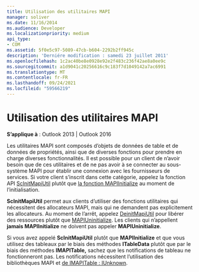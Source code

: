 ```yaml
---
title: Utilisation des utilitaires MAPI
manager: soliver
ms.date: 11/16/2014
ms.audience: Developer
ms.localizationpriority: medium
api_type:
- COM
ms.assetid: 5f0e5c97-5089-47cb-b604-2292b2ff945c
description: 'Derniére modification : samedi 23 juillet 2011'
ms.openlocfilehash: 1c2ac40be8e0928e92e2f483c236f42ae8a0ee9c
ms.sourcegitcommit: a1d9041c20256616c9c183f7d1049142a7ac6991
ms.translationtype: MT
ms.contentlocale: fr-FR
ms.lasthandoff: 09/24/2021
ms.locfileid: "59566219"
---
```

# <a name="using-the-mapi-utilities"></a>Utilisation des utilitaires MAPI

  
  
**S’applique à** : Outlook 2013 | Outlook 2016 
  
Les utilitaires MAPI sont composés d’objets de données de table et de données de propriétés, ainsi que de diverses fonctions pour prendre en charge diverses fonctionnalités. Il est possible pour un client de n’avoir besoin que de ces utilitaires et de ne pas avoir à se connecter au sous-système MAPI pour établir une connexion avec les fournisseurs de services. Si votre client s’inscrit dans cette catégorie, appelez la fonction API [ScInitMapiUtil](scinitmapiutil.md) plutôt que [la fonction MAPIInitialize](mapiinitialize.md) au moment de l’initialisation. 
  
 **ScInitMapiUtil** permet aux clients d’utiliser des fonctions utilitaires qui nécessitent des allocateurs MAPI, mais qui ne demandent pas explicitement les allocateurs. Au moment de l’arrêt, appelez [DeinitMapiUtil](deinitmapiutil.md) pour libérer des ressources plutôt que [MAPIUninitialize](mapiuninitialize.md). Les clients qui n’appellent **jamais MAPIInitialize** ne doivent pas appeler **MAPIUninitialize**.
  
Si vous avez appelé **ScInitMapiUtil** plutôt que **MAPIInitialize** et que vous utilisez des tableaux par le biais des méthodes **ITableData** plutôt que par le biais des méthodes **IMAPITable,** sachez que les notifications de tableau ne fonctionneront pas. Les notifications nécessitent l’utilisation des bibliothèques MAPI et [de IMAPITable : IUnknown](imapitableiunknown.md).
  

